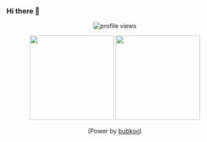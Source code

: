 ### Hi there 👋
<p align="center">
<img alt="profile views" src="https://komarev.com/ghpvc/?username=csxzitu&color=brightgreen&style=flat-square&label=PROFILE+VIEWS" />
</p>
<!-- - 🔭 I’m currently working on ...
- 🌱 I’m currently learning ...
- 👯 I’m looking to collaborate on ...
- 🤔 I’m looking for help with ...
- 💬 Ask me about ...
- 📫 How to reach me: ...
- 😄 Pronouns: ...
- ⚡ Fun fact: ... -->
<p align="center">
  <img src="https://bubkoo-server.vercel.app/daily-saying" height="196"/>
  <img src="https://bubkoo-server.vercel.app/365dots" height="196"/>
</p>
<p align="center">
  (Power by <a href="https://github.com/bubkoo">bubkoo</a>)
</p>
